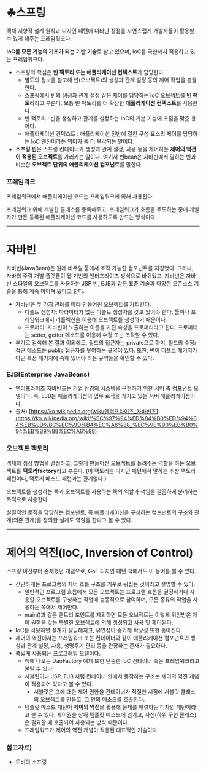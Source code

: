 # ☘스프링

객체 지향적 설계 원칙과 디자인 패턴에 나타난 장점을 자연스럽게 개발자들이 활용할 수 있게 해주는 프레임워크다.

**IoC를 모든 기능의 기초가 되는 기반 기술**로 삼고 있으며, IoC를 극한까지 적용하고 있는 프레임워크다.

- 스프링의 핵심은 **빈 팩토리 또는 애플리케이션 컨텍스트**가 담당한다.
    - 별도의 정보를 참고해 빈(오브젝트)의 생성과 관계 설정 등의 제어 작업을 총괄한다.
    - 스프링에서 빈의 생성과 관계 설정 같은 제어를 담당하는 IoC 오브젝트를 **빈 팩토리**라고 부른다. 보통 빈 팩토리를 더 확장한 **애플리케이션 컨텍스트**를 사용한다.
    - 빈 팩토리 : 빈을 생성하고 관계를 설정하는 IoC의 기본 기능에 초점을 맞춘 용어다.
    - 애플리케이션 컨텍스트 : 애플리케이션 전반에 걸친 구성 요소의 제어를 담당하는 IoC 엔진이라는 의미가 좀 더 부각되는 말이다.
- **스프링 빈**은 스프링 컨테이너가 생성과 관계 설정, 사용 등을 제어하는 **제어의 역전이 적용된 오브젝트**를 가리키는 말이다. 
여기서 빈bean은 자바빈에서 말하는 빈과 비슷한 **오브젝트 단위의 애플리케이션 컴포넌트**를 말한다.

### 프레임워크

프레임워크에서 애플리케이션 코드는 프레임워크에 의해 사용된다.

프레임워크 위에 개발한 클래스를 등록해두고, 프레임워크가 흐름을 주도하는 중에 개발자가 만든 등록된 애플리케이션 코드를 사용하도록 만드는 방식이다.

---
# 자바빈

자바빈(JavaBean)은 원래 비주얼 툴에서 조작 가능한 컴포넌트를 지칭했다. 
그러나, 자바의 주력 개발 플랫폼이 웹 기반의 엔터프라이즈 방식으로 바뀌었고, 자바빈은 자바빈 스타일의 오브젝트를 사용하는 JSP 빈, EJB과 같은 표준 기술과 다양한 오픈소스 기술을 통해 계속 이어져 왔다고 한다.

- 자바빈은 두 가지 관례를 따라 만들어진 오브젝트를 가리킨다.
    - 디폴트 생성자: 파라미터가 없는 디폴트 생성자를 갖고 있어야 한다. 툴이나 프레임워크에서 리플렉션을 이용해 오브젝트를 생성하기 때문이다.
    - 프로퍼티: 자바빈이 노출하는 이름을 가진 속성을 프로퍼티라고 한다. 프로퍼티는 setter, getter 메소드를 이용해 수정 또는 조작할 수 있다.
- 추가로 검색해 본 결과 이외에도, 필드의 접근자는 private으로 하며, 필드의 수정/접근 메소드는 public 접근자를 부여하는 규약이 있다. 또한, 빈이 디폴트 패키지가 아닌 특정 패키지에 속해 있어야 하는 규약들을 확인할 수 있다.

### EJB(Enterprise JavaBeans)

- 엔터프라이즈 자바빈즈는 기업 환경의 시스템을 구현하기 위한 서버 측 컴포넌트 모델이다. 즉, EJB는 애플리케이션의 업무 로직을 가지고 있는 서버 애플리케이션이다.
- 출처) [https://ko.wikipedia.org/wiki/엔터프라이즈_자바빈즈](https://ko.wikipedia.org/wiki/%EC%97%94%ED%84%B0%ED%94%84%EB%9D%BC%EC%9D%B4%EC%A6%88_%EC%9E%90%EB%B0%94%EB%B9%88%EC%A6%88)
  
### 오브젝트 팩토리

객체의 생성 방법을 결정하고, 그렇게 만들어진 오브젝트를 돌려주는 역할을 하는 오브젝트를 **팩토리factory**라고 부른다. 
(이 팩토리는 디자인 패턴에서 말하는 추상 팩토리 패턴이나, 팩토리 메소드 패턴과는 관계없다.)

오브젝트를 생성하는 쪽과 오브젝트를 사용하는 쪽의 역할과 책임을 깔끔하게 분리하는 목적으로 사용한다.

실질적인 로직을 담당하는 컴포넌트, 즉 애플리케이션을 구성하는 컴포넌트의 구조와 관계(의존 관계)를 정의한 설계도 역할을 한다고 볼 수 있다.

---
# 제어의 역전(IoC, Inversion of Control)

스프링 이전부터 존재했던 개념으로, GoF 디자인 패턴 책에서도 이 용어를 볼 수 있다.

- 간단하게는 프로그램의 제어 흐름 구조를 거꾸로 뒤집는 것이라고 설명할 수 있다.
    - 일반적인 프로그램 흐름에서 모든 오브젝트는 프로그램 흐름을 결정하거나 사용할 오브젝트를 구성하는 작업에 능동적으로 참여하며, 모든 종류의 작업을 사용하는 쪽에서 제어한다.
    - main()과 같은 엔트리 포인트를 제외하면 모든 오브젝트는 이렇게 위임받은 제어 권한을 갖는 특별한 오브젝트에 의해 생성되고 사용 및 제어된다.
- IoC를 적용하면 설계가 깔끔해지고, 유연성이 증가해 확장성 또한 좋아진다.
- 제어의 역전에서는 프레임워크 또는 컨테이너와 같이 애플리케이션 컴포넌트의 생성과 관계 설정, 사용, 생명주기 관리 등을 관장하는 존재가 필요하다.
- 폭넓게 사용되는 프로그래밍 모델이다.
    - 책에 나오는 DaoFactory 예제 또한 단순한 IoC 컨테이너 혹은 프레임워크라고 불릴 수 있다.
    - 서블릿이나 JSP, EJB 처럼 컨테이너 안에서 동작하는 구조는 제어의 역전 개념이 적용되어 있다고 볼 수 있다.
        - 서블릿은 그에 대한 제어 권한을 컨테이너가 적절한 시점에 서블릿 클래스의 오브젝트를 만들고, 그 안의 메소드를 호출한다.
    - 템플릿 메소드 패턴이 **제어의 역전**을 활용해 문제를 해결하는 디자인 패턴이라고 볼 수 있다. 
    제어권을  상위 템플릿 메소드에 넘기고, 자신(하위 구현 클래스)은 필요할 때 호출되어 사용되는 방식 때문이다.
    - 프레임워크가 제어의 역전 개념이 적용된 대표적인 기술이다.

### 참고자료)
- 토비의 스프링